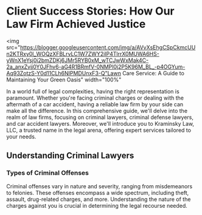 # Client Success Stories: How Our Law Firm Achieved Justice
<img src="https://blogger.googleusercontent.com/img/a/AVvXsEhgCSpCkmcUUn2KTRxy0l_WOQzXFBLrvLC1W7ZWY2iIP4TlrrX0MUWA6HS-yWnX1eYsj0i2bmZDKj6JMr5RYB0xM_wTCJwWxMak4C-2a_anxZvjj0Y0JFhv6-aG4R1BRmfV-0NMPl0j2P5K96M_BL_-p4OGYum-Aq93ZotzS-Y0d11CLh6NIPMDUnxF3-Q"Lawn Care Service: A Guide to Maintaining Your Green Oasis" width="100%"
>
In a world full of legal complexities, having the right representation is paramount. Whether you're facing criminal charges or dealing with the aftermath of a car accident, having a reliable law firm by your side can make all the difference. In this comprehensive guide, we'll delve into the realm of law firms, focusing on criminal lawyers, criminal defense lawyers, and car accident lawyers. Moreover, we'll introduce you to Kraminsky Law, LLC, a trusted name in the legal arena, offering expert services tailored to your needs.
<h2>Understanding Criminal Lawyers</h2>
<h3>Types of Criminal Offenses</h3>
Criminal offenses vary in nature and severity, ranging from misdemeanors to felonies. These offenses encompass a wide spectrum, including theft, assault, drug-related charges, and more. Understanding the nature of the charges against you is crucial in determining the legal recourse needed.
